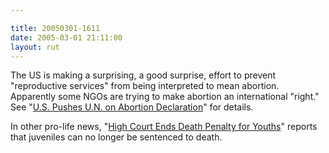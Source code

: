 ```yaml
---

title: 20050301-1611
date: 2005-03-01 21:11:00
layout: rut
---
```


<p> The US is making a surprising, a good surprise,
effort to prevent "reproductive services" from being
interpreted to mean abortion.  Apparently some NGOs
are trying to make abortion an international "right." See "<a href="http://news.findlaw.com/ap_stories/other/1110/3-1-2005/20050301004507_5.html">U.S.
Pushes U.N. on Abortion Declaration</a>" for details.</p>

<p>In other pro-life news, "<a href="http://news.findlaw.com/ap_stories/a/w/1154/3-1-2005/20050301073004_08.html"
>High Court Ends Death Penalty for Youths</a>" reports that juveniles
can no longer be sentenced to death.</p>

